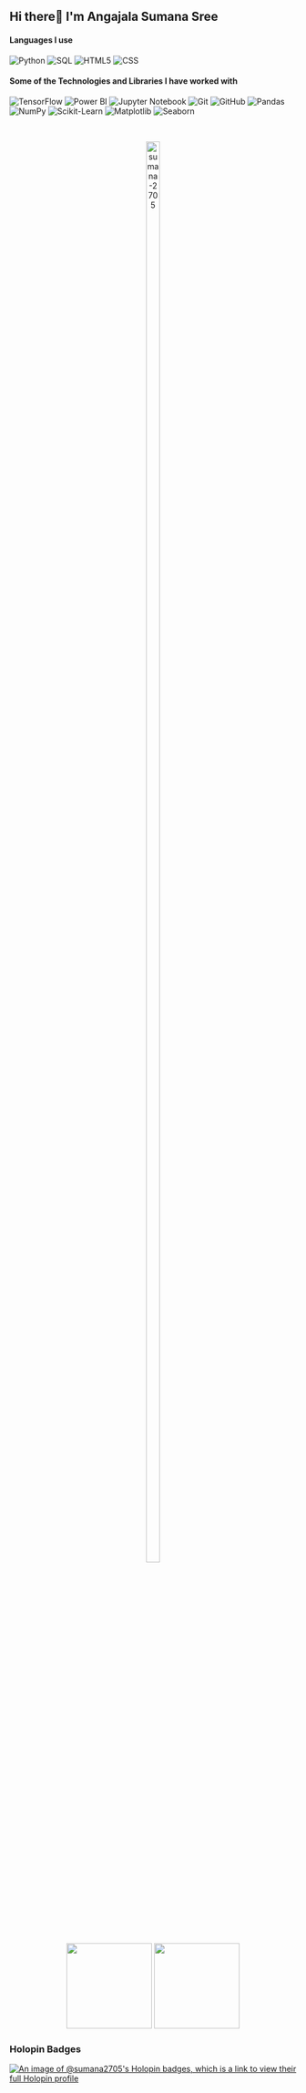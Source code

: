 ## Hi there👋 I'm Angajala Sumana Sree


#### Languages I use

![Python](https://img.shields.io/badge/-Python-000000?style=for-the-badge&logo=python&logoWidth=60)
![SQL](https://img.shields.io/badge/-SQL-000000?style=for-the-badge&logo=postgresql&logoWidth=60)
![HTML5](https://img.shields.io/badge/-HTML5-000000?style=for-the-badge&logo=html5&logoWidth=60)
![CSS](https://img.shields.io/badge/-CSS-000000?style=for-the-badge&logo=css3&logoWidth=60)

#### Some of the Technologies and Libraries I have worked with

![TensorFlow](https://img.shields.io/badge/-TensorFlow-000000?style=for-the-badge&logo=tensorflow&logoWidth=60)
![Power BI](https://img.shields.io/badge/-Power%20BI-000000?style=for-the-badge&logo=microsoft-powerpoint&logoWidth=60)
![Jupyter Notebook](https://img.shields.io/badge/-Jupyter%20Notebook-000000?style=for-the-badge&logo=jupyter&logoWidth=60)
![Git](https://img.shields.io/badge/-Git-000000?style=for-the-badge&logo=git&logoWidth=60)
![GitHub](https://img.shields.io/badge/-GitHub-000000?style=for-the-badge&logo=github&logoWidth=60)
![Pandas](https://img.shields.io/badge/-Pandas-000000?style=for-the-badge&logo=pandas&logoWidth=60)
![NumPy](https://img.shields.io/badge/-NumPy-000000?style=for-the-badge&logo=numpy&logoWidth=60)
![Scikit-Learn](https://img.shields.io/badge/-Scikit--Learn-000000?style=for-the-badge&logo=scikit-learn&logoWidth=60)
![Matplotlib](https://img.shields.io/badge/-Matplotlib-000000?style=for-the-badge&logo=python&logoWidth=60)
![Seaborn](https://img.shields.io/badge/-Seaborn-000000?style=for-the-badge&logo=python&logoWidth=60)


</br>

  <p align=center>
    <img 
      style="height:80%;width:49%;max-width: 10%"
      src="https://github-readme-streak-stats.herokuapp.com/?user=sumana-2705&theme=dark&background=0d1117&date_format=M%20j%5B%2C%20Y%5D" 
      alt="sumana-2705" />
  </p>

</br>

<p align= "center">
  <img height= "150" src="https://github-readme-stats.vercel.app/api?username=sumana-2705&theme=dark&show_icons=true&include_all_commits=true" />
  <img height= "150" src="https://github-readme-stats.vercel.app/api/top-langs/?username=sumana-2705&theme=dark&layout=compact" />
</p>

<h3>Holopin Badges</h3>

[![An image of @sumana2705's Holopin badges, which is a link to view their full Holopin profile](https://holopin.me/sumana2705)](https://holopin.io/@sumana2705)
<!--
**sumana-2705/sumana-2705** is a ✨ _special_ ✨ repository because its `README.md` (this file) appears on your GitHub profile.
